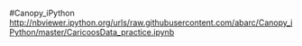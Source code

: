 #Canopy_iPython
http://nbviewer.ipython.org/urls/raw.githubusercontent.com/abarc/Canopy_iPython/master/CaricoosData_practice.ipynb

